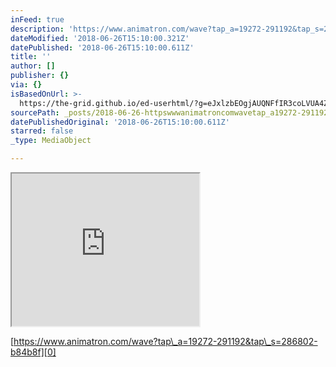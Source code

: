 ```yaml
---
inFeed: true
description: 'https://www.animatron.com/wave?tap_a=19272-291192&tap_s=286802-b84b8f'
dateModified: '2018-06-26T15:10:00.321Z'
datePublished: '2018-06-26T15:10:00.611Z'
title: ''
author: []
publisher: {}
via: {}
isBasedOnUrl: >-
  https://the-grid.github.io/ed-userhtml/?g=eJxlzbEOgjAUQNFfIR3coLVUA4ZCdNX4C-QVWqgplJQX-_uii4mud7ingmQM2kgyIi7ridIYYwaznQCDn7POTzTCUzcISwsy50KUqVaGAd-90yp5cSwYT1UhVGFIghAGjZK0l9v5fiVJ0E6S2RvvnI-kruw0JGvovt6KgLbLtpmxzgLqj3kAxcs9z1nPucgey9D84H-w8qHXQRK2IRTqFwOlRAY
sourcePath: _posts/2018-06-26-httpswwwanimatroncomwavetap_a19272-291192andtap_s2868.md
datePublishedOriginal: '2018-06-26T15:10:00.611Z'
starred: false
_type: MediaObject

---
```

<iframe src="https://the-grid.github.io/ed-userhtml/?g=eJxlzbEOgjAUQNFfIR3coLVUA4ZCdNX4C-QVWqgplJQX-_uii4mud7ingmQM2kgyIi7ridIYYwaznQCDn7POTzTCUzcISwsy50KUqVaGAd-90yp5cSwYT1UhVGFIghAGjZK0l9v5fiVJ0E6S2RvvnI-kruw0JGvovt6KgLbLtpmxzgLqj3kAxcs9z1nPucgey9D84H-w8qHXQRK2IRTqFwOlRAY" height="244" style=""></iframe>

[https://www.animatron.com/wave?tap\_a=19272-291192&tap\_s=286802-b84b8f][0]

[0]: https://www.animatron.com/wave?tap_a=19272-291192&tap_s=286802-b84b8f